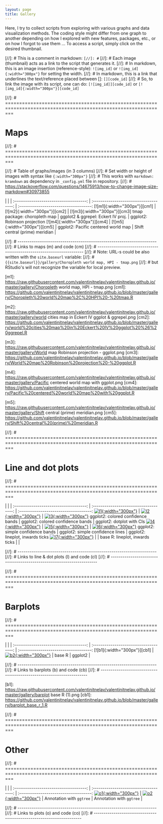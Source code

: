 ```yaml
---
layout: page
title: Gallery
---
```


Here, I try to collect scripts from exploring with various graphs and data visualization methods. The coding style might differ from one graph to another depending on how I explored with new features, packages, etc., or on how I forgot to use them ... To access a script, simply click on the desired thumbnail.

[//]: # This is a comment in markdown: `[//]: #` 
[//]: # Each image (thumbnail) acts as a link to the script that generates it.
[//]: # In markdown, this is an image insertion (reference-style): `![img_id]` or `![img_id]{:width="300px"}` for setting the width.
[//]: # In markdown, this is a link that underlines the text/reference placed between []: `[][code_id]` 
[//]: # So, to link the image with its script, one can do: `[![img_id]][code_id]` or `[![img_id]{:width="300px"}][code_id]`


[//]: # ===============================================================================================================
# Maps
[//]: # ===============================================================================================================

[//]: # Table of graphs/images (in 3 columns)
[//]: # Set width or height of images with syntax like `{:width="300px"}`
[//]: # This works with `markdown: kramdown` as dependency in `_config.yml` file in repository.
[//]: # https://stackoverflow.com/questions/14675913/how-to-change-image-size-markdown#30973855

|                                       |                                         |
:-------------------------------------: | :-------------------------------------: | :-------------------------------------:
[![m1]{:width="300px"}][cm1]            | [![m2]{:width="300px"}][cm2]            | [![m3]{:width="300px"}][cm3]
tmap package: choropleth map            | ggplot2 & ggrepel: Eckert IV proj.      | ggplot2: Robinson projection
[![m4]{:width="300px"}][cm4]            | [![m5]{:width="300px"}][cm5]            |
ggplot2: Pacific centered world map     | Shift central (prime) meridian          |


[//]: # -----------------------------------------------------------------------
[//]: # Links to maps (m) and code (cm)
[//]: # -----------------------------------------------------------------------
[//]: # Note: URL-s could be also written with the `site.baseurl` variable: 
[//]: # `{{site.baseurl}}/gallery/Choropleth world map, HPI - tmap.png`
[//]: # but RStudio's will not recognize the variable for local preview.

[m1]: https://raw.githubusercontent.com/valentinitnelav/valentinitnelav.github.io/master/gallery/Choropleth world map, HPI - tmap.png
[cm1]: https://github.com/valentinitnelav/valentinitnelav.github.io/blob/master/gallery/Choropleth%20world%20map%2C%20HPI%20-%20tmap.R

[m2]: https://raw.githubusercontent.com/valentinitnelav/valentinitnelav.github.io/master/gallery/world cities map in Eckert IV ggplot & ggrepel.png
[cm2]: https://github.com/valentinitnelav/valentinitnelav.github.io/blob/master/gallery/world%20cities%20map%20in%20Eckert%20IV%20ggplot%20%26%20ggrepel.R

[m3]: https://raw.githubusercontent.com/valentinitnelav/valentinitnelav.github.io/master/gallery/World map Robinson projection - ggplot.png
[cm3]: https://github.com/valentinitnelav/valentinitnelav.github.io/blob/master/gallery/World%20map%20Robinson%20projection%20-%20ggplot.R

[m4]: https://raw.githubusercontent.com/valentinitnelav/valentinitnelav.github.io/master/gallery/Pacific centered world map with ggplot.png
[cm4]: https://github.com/valentinitnelav/valentinitnelav.github.io/blob/master/gallery/Pacific%20centered%20world%20map%20with%20ggplot.R

[m5]: https://raw.githubusercontent.com/valentinitnelav/valentinitnelav.github.io/master/gallery/Shift central (prime) meridian.png
[cm5]: https://github.com/valentinitnelav/valentinitnelav.github.io/blob/master/gallery/Shift%20central%20(prime)%20meridian.R


[//]: # ===============================================================================================================
# Line and dot plots
[//]: # ===============================================================================================================

|                                       |                                         |
:-------------------------------------: | :-------------------------------------: | :-------------------------------------:
[![l1]{:width="300px"}][cl1]            | [![l2]{:width="300px"}][cl2]            | [![l3]{:width="300px"}][cl3]
ggplot2: colored confidence bands       | ggplot2: colored confidence bands       | ggplot2: dotplot with CIs
[![l4]{:width="300px"}][cl4]            | [![l5]{:width="300px"}][cl5]            | [![l6]{:width="300px"}][cl6]
ggplot2: simple confidence bands        | ggplot2: simple confidence lines        | ggplot2: lineplot, inwards ticks
[![l7]{:width="300px"}][cl7]            | |
base R: lineplot, inwards ticks         | |

[//]: # -----------------------------------------------------------------------
[//]: # Links to line & dot plots (l) and code (cl)
[//]: # -----------------------------------------------------------------------

[l1]: https://raw.githubusercontent.com/valentinitnelav/valentinitnelav.github.io/master/gallery/colored_confidence_bands.png
[cl1]: https://github.com/valentinitnelav/valentinitnelav.github.io/blob/master/gallery/colored_confidence_bands.R

[l2]: https://raw.githubusercontent.com/valentinitnelav/valentinitnelav.github.io/master/gallery/colored_confidence_lines.png
[cl2]: https://github.com/valentinitnelav/valentinitnelav.github.io/blob/master/gallery/colored_confidence_lines.R

[l3]: https://raw.githubusercontent.com/valentinitnelav/valentinitnelav.github.io/master/gallery/dotplot_ci_bars.png
[cl3]: https://github.com/valentinitnelav/valentinitnelav.github.io/blob/master/gallery/dotplot_ci_bars.R

[l4]: https://raw.githubusercontent.com/valentinitnelav/valentinitnelav.github.io/master/gallery/simple_confidence_bands.png
[cl4]: https://github.com/valentinitnelav/valentinitnelav.github.io/blob/master/gallery/simple_confidence_bands.R

[l5]: https://raw.githubusercontent.com/valentinitnelav/valentinitnelav.github.io/master/gallery/simple_confidence_lines.png
[cl5]: https://github.com/valentinitnelav/valentinitnelav.github.io/blob/master/gallery/simple_confidence_lines.R

[l6]: https://raw.githubusercontent.com/valentinitnelav/valentinitnelav.github.io/master/gallery/lineplot_inwards_ticks_ggplot.png
[cl6]: https://github.com/valentinitnelav/valentinitnelav.github.io/blob/master/gallery/lineplot_inwards_ticks_ggplot.R

[l7]: https://raw.githubusercontent.com/valentinitnelav/valentinitnelav.github.io/master/gallery/lineplot_inwards_ticks_base_R_plot.png
[cl7]: https://github.com/valentinitnelav/valentinitnelav.github.io/blob/master/gallery/lineplot_inwards_ticks_base_R_plot.R

[//]: # ===============================================================================================================
# Barplots
[//]: # ===============================================================================================================

|                                       |                                         |
:-------------------------------------: | :-------------------------------------: | :-------------------------------------:
[![b1]{:width="300px"}][cb1]            | [![b2]{:width="300px"}][cb2]            | 
base R                                  | ggplot2                                 |


[//]: # -----------------------------------------------------------------------
[//]: # Links to barplots (b) and code (cb)
[//]: # -----------------------------------------------------------------------

[b1]: https://raw.githubusercontent.com/valentinitnelav/valentinitnelav.github.io/master/gallery/barplot base R (1).png
[cb1]: https://github.com/valentinitnelav/valentinitnelav.github.io/blob/master/gallery/barplot_base_r_1.R

[b2]: https://raw.githubusercontent.com/valentinitnelav/valentinitnelav.github.io/master/gallery/barplot_ggplot_dodged_1.png
[cb2]: https://github.com/valentinitnelav/valentinitnelav.github.io/blob/master/gallery/barplot_ggplot_dodged_1.R


[//]: # ===============================================================================================================
# Other
[//]: # ===============================================================================================================

|                                       |                                         |
:-------------------------------------: | :-------------------------------------: | :-------------------------------------:
[![o1]{:width="300px"}][co1]            | [![o2]{:width="300px"}][co2]            | 
Annotation with `ggtree`                | Annotation with `ggtree`                |


[//]: # -----------------------------------------------------------------------
[//]: # Links to plots (o) and code (co)
[//]: # -----------------------------------------------------------------------

[o1]: https://raw.githubusercontent.com/valentinitnelav/valentinitnelav.github.io/master/assets/2018-01-07-ggtree/tree_labeled.png
[co1]: https://rawgit.com/valentinitnelav/valentinitnelav.github.io/master/assets/2018-01-07-ggtree/2018-01-07-ggtree.html

[o2]: https://raw.githubusercontent.com/valentinitnelav/valentinitnelav.github.io/master/assets/2018-01-07-ggtree/tree_labeled_bars.png
[co2]: https://rawgit.com/valentinitnelav/valentinitnelav.github.io/master/assets/2018-01-07-ggtree/2018-01-07-ggtree.html